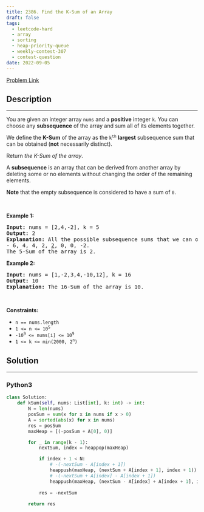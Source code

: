 ```yaml
---
title: 2386. Find the K-Sum of an Array
draft: false
tags: 
  - leetcode-hard
  - array
  - sorting
  - heap-priority-queue
  - weekly-contest-307
  - contest-question
date: 2022-09-05
---
```


[Problem Link](https://leetcode.com/problems/find-the-k-sum-of-an-array/)

## Description

---
<p>You are given an integer array <code>nums</code> and a <strong>positive</strong> integer <code>k</code>. You can choose any <strong>subsequence</strong> of the array and sum all of its elements together.</p>

<p>We define the <strong>K-Sum</strong> of the array as the <code>k<sup>th</sup></code> <strong>largest</strong> subsequence sum that can be obtained (<strong>not</strong> necessarily distinct).</p>

<p>Return <em>the K-Sum of the array</em>.</p>

<p>A <strong>subsequence</strong> is an array that can be derived from another array by deleting some or no elements without changing the order of the remaining elements.</p>

<p><strong>Note</strong> that the empty subsequence is considered to have a sum of <code>0</code>.</p>

<p>&nbsp;</p>
<p><strong class="example">Example 1:</strong></p>

<pre>
<strong>Input:</strong> nums = [2,4,-2], k = 5
<strong>Output:</strong> 2
<strong>Explanation:</strong> All the possible subsequence sums that we can obtain are the following sorted in decreasing order:
- 6, 4, 4, 2, <u>2</u>, 0, 0, -2.
The 5-Sum of the array is 2.
</pre>

<p><strong class="example">Example 2:</strong></p>

<pre>
<strong>Input:</strong> nums = [1,-2,3,4,-10,12], k = 16
<strong>Output:</strong> 10
<strong>Explanation:</strong> The 16-Sum of the array is 10.
</pre>

<p>&nbsp;</p>
<p><strong>Constraints:</strong></p>

<ul>
	<li><code>n == nums.length</code></li>
	<li><code>1 &lt;= n &lt;= 10<sup>5</sup></code></li>
	<li><code>-10<sup>9</sup> &lt;= nums[i] &lt;= 10<sup>9</sup></code></li>
	<li><code>1 &lt;= k &lt;= min(2000, 2<sup>n</sup>)</code></li>
</ul>


## Solution

---
### Python3
``` py title='find-the-k-sum-of-an-array'
class Solution:
    def kSum(self, nums: List[int], k: int) -> int:
        N = len(nums)
        posSum = sum(x for x in nums if x > 0)
        A = sorted(abs(x) for x in nums)
        res = posSum
        maxHeap = [(-posSum + A[0], 0)]

        for _ in range(k - 1):
            nextSum, index = heappop(maxHeap)

            if index + 1 < N:
                # -(-nextSum - A[index + 1])
                heappush(maxHeap, (nextSum + A[index + 1], index + 1))
                # -(-nextSum + A[index] - A[index + 1])
                heappush(maxHeap, (nextSum - A[index] + A[index + 1], index + 1))
            
            res = -nextSum
        
        return res
```

